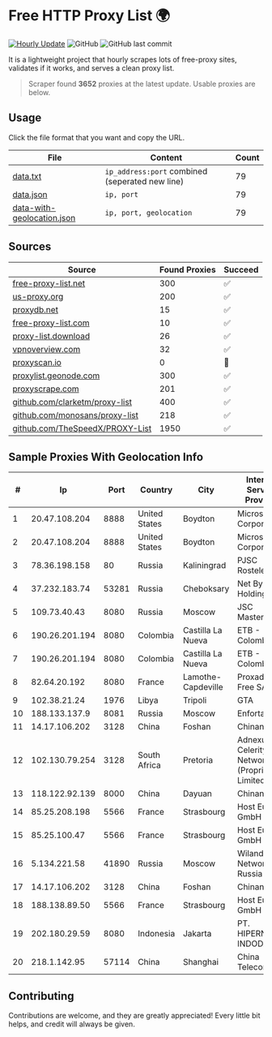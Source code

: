 
# Free HTTP Proxy List 🌍

[![Hourly Update](https://github.com/mertguvencli/http-proxy-list/actions/workflows/main.yml/badge.svg?branch=main)](https://github.com/mertguvencli/http-proxy-list/actions/workflows/main.yml)
![GitHub](https://img.shields.io/github/license/mertguvencli/http-proxy-list)
![GitHub last commit](https://img.shields.io/github/last-commit/mertguvencli/http-proxy-list)

It is a lightweight project that hourly scrapes lots of free-proxy sites, validates if it works, and serves a clean proxy list.


> Scraper found **3652** proxies at the latest update. Usable proxies are below.

## Usage

Click the file format that you want and copy the URL.


|File|Content|Count|
|----|-------|-----|
|[data.txt](https://raw.githubusercontent.com/mertguvencli/http-proxy-list/main/proxy-list/data.txt)|`ip_address:port` combined (seperated new line)|79|
|[data.json](https://raw.githubusercontent.com/mertguvencli/http-proxy-list/main/proxy-list/data.json)|`ip, port`|79|
|[data-with-geolocation.json](https://raw.githubusercontent.com/mertguvencli/http-proxy-list/main/proxy-list/data-with-geolocation.json)|`ip, port, geolocation`|79|

## Sources

|Source|Found Proxies|Succeed|
|------|-------------|-------|
|[free-proxy-list.net](https://free-proxy-list.net)|300|✅|
|[us-proxy.org](https://www.us-proxy.org)|200|✅|
|[proxydb.net](http://proxydb.net)|15|✅|
|[free-proxy-list.com](https://free-proxy-list.com/?page=&port=&type%5B%5D=http&type%5B%5D=https&up_time=0&search=Search)|10|✅|
|[proxy-list.download](https://www.proxy-list.download/HTTP)|26|✅|
|[vpnoverview.com](https://vpnoverview.com/privacy/anonymous-browsing/free-proxy-servers)|32|✅|
|[proxyscan.io](https://www.proxyscan.io)|0|🚫|
|[proxylist.geonode.com](https://proxylist.geonode.com/api/proxy-list?limit=300&page=1&sort_by=lastChecked&sort_type=desc&protocols=http,https)|300|✅|
|[proxyscrape.com](https://api.proxyscrape.com/v2/?request=displayproxies&protocol=http&timeout=10000&country=all&ssl=all&anonymity=all)|201|✅|
|[github.com/clarketm/proxy-list](https://raw.githubusercontent.com/clarketm/proxy-list/master/proxy-list-raw.txt)|400|✅|
|[github.com/monosans/proxy-list](https://raw.githubusercontent.com/monosans/proxy-list/main/proxies/http.txt)|218|✅|
|[github.com/TheSpeedX/PROXY-List](https://raw.githubusercontent.com/TheSpeedX/PROXY-List/master/http.txt)|1950|✅|


## Sample Proxies With Geolocation Info

|#|Ip|Port|Country|City|Internet Service Provider|
|-|--|----|-------|----|-------------------------|
|1|20.47.108.204|8888|United States|Boydton|Microsoft Corporation|
|2|20.47.108.204|8888|United States|Boydton|Microsoft Corporation|
|3|78.36.198.158|80|Russia|Kaliningrad|PJSC Rostelecom|
|4|37.232.183.74|53281|Russia|Cheboksary|Net By Net Holding LLC|
|5|109.73.40.43|8080|Russia|Moscow|JSC Mastertel|
|6|190.26.201.194|8080|Colombia|Castilla La Nueva|ETB - Colombia|
|7|190.26.201.194|8080|Colombia|Castilla La Nueva|ETB - Colombia|
|8|82.64.20.192|8080|France|Lamothe-Capdeville|Proxad / Free SAS|
|9|102.38.21.24|1976|Libya|Tripoli|GTA|
|10|188.133.137.9|8081|Russia|Moscow|Enforta-SPB|
|11|14.17.106.202|3128|China|Foshan|Chinanet|
|12|102.130.79.254|3128|South Africa|Pretoria|Adnexus Celerity Networks (Proprietary) Limited|
|13|118.122.92.139|8000|China|Dayuan|Chinanet|
|14|85.25.208.198|5566|France|Strasbourg|Host Europe GmbH|
|15|85.25.100.47|5566|France|Strasbourg|Host Europe GmbH|
|16|5.134.221.58|41890|Russia|Moscow|Wiland Network Russia|
|17|14.17.106.202|3128|China|Foshan|Chinanet|
|18|188.138.89.50|5566|France|Strasbourg|Host Europe GmbH|
|19|202.180.29.59|8080|Indonesia|Jakarta|PT. HIPERNET INDODATA|
|20|218.1.142.95|57114|China|Shanghai|China Telecom|



## Contributing

Contributions are welcome, and they are greatly appreciated! Every
little bit helps, and credit will always be given.

